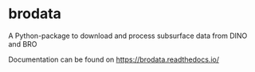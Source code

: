 # brodata
A Python-package to download and process subsurface data from DINO and BRO

Documentation can be found on https://brodata.readthedocs.io/
